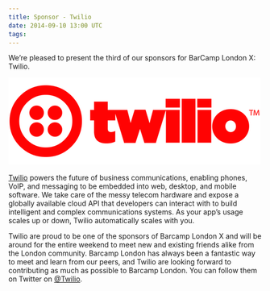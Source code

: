 ```yaml
---
title: Sponsor - Twilio
date: 2014-09-10 13:00 UTC
tags:
---
```


We’re pleased to present the third of our sponsors for BarCamp London X: Twilio.

<img src="/images/sponsors/twilio2.png">

[Twilio](http://twilio.com "Twilio") powers the future of business communications, enabling phones, VoIP, and messaging to be embedded into web, desktop, and mobile software. We take care of the messy telecom hardware and expose a globally available cloud API that developers can interact with to build intelligent and complex communications systems. As your app’s usage scales up or down, Twilio automatically scales with you.

Twilio are proud to be one of the sponsors of Barcamp London X and will be around for the entire weekend to meet new and existing friends alike from the London community. Barcamp London has always been a fantastic way to meet and learn from our peers, and Twilio are looking forward to contributing as much as possible to Barcamp London. You can follow them on Twitter on [@Twilio](http://twitter.com/twilio "Twilio on Twitter").

